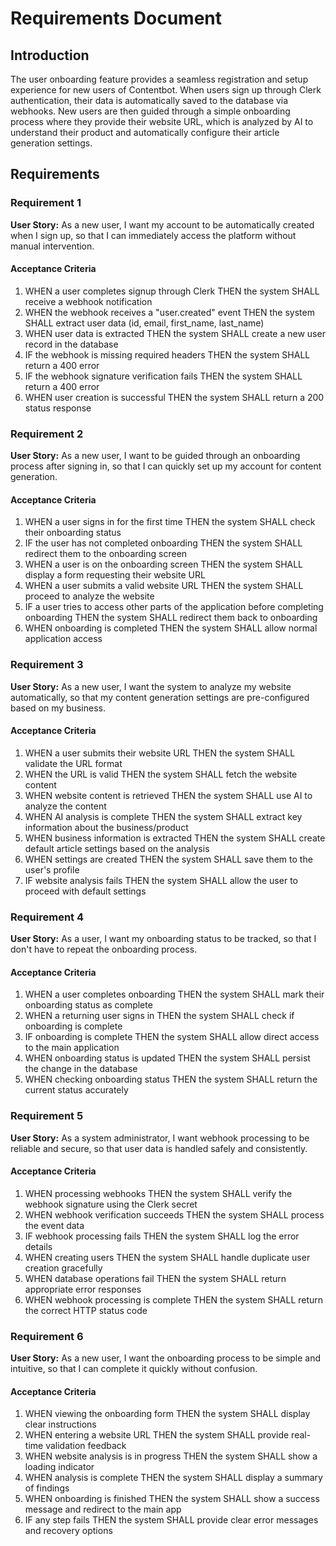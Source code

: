 # Requirements Document

## Introduction

The user onboarding feature provides a seamless registration and setup experience for new users of Contentbot. When users sign up through Clerk authentication, their data is automatically saved to the database via webhooks. New users are then guided through a simple onboarding process where they provide their website URL, which is analyzed by AI to understand their product and automatically configure their article generation settings.

## Requirements

### Requirement 1

**User Story:** As a new user, I want my account to be automatically created when I sign up, so that I can immediately access the platform without manual intervention.

#### Acceptance Criteria

1. WHEN a user completes signup through Clerk THEN the system SHALL receive a webhook notification
2. WHEN the webhook receives a "user.created" event THEN the system SHALL extract user data (id, email, first_name, last_name)
3. WHEN user data is extracted THEN the system SHALL create a new user record in the database
4. IF the webhook is missing required headers THEN the system SHALL return a 400 error
5. IF the webhook signature verification fails THEN the system SHALL return a 400 error
6. WHEN user creation is successful THEN the system SHALL return a 200 status response

### Requirement 2

**User Story:** As a new user, I want to be guided through an onboarding process after signing in, so that I can quickly set up my account for content generation.

#### Acceptance Criteria

1. WHEN a user signs in for the first time THEN the system SHALL check their onboarding status
2. IF the user has not completed onboarding THEN the system SHALL redirect them to the onboarding screen
3. WHEN a user is on the onboarding screen THEN the system SHALL display a form requesting their website URL
4. WHEN a user submits a valid website URL THEN the system SHALL proceed to analyze the website
5. IF a user tries to access other parts of the application before completing onboarding THEN the system SHALL redirect them back to onboarding
6. WHEN onboarding is completed THEN the system SHALL allow normal application access

### Requirement 3

**User Story:** As a new user, I want the system to analyze my website automatically, so that my content generation settings are pre-configured based on my business.

#### Acceptance Criteria

1. WHEN a user submits their website URL THEN the system SHALL validate the URL format
2. WHEN the URL is valid THEN the system SHALL fetch the website content
3. WHEN website content is retrieved THEN the system SHALL use AI to analyze the content
4. WHEN AI analysis is complete THEN the system SHALL extract key information about the business/product
5. WHEN business information is extracted THEN the system SHALL create default article settings based on the analysis
6. WHEN settings are created THEN the system SHALL save them to the user's profile
7. IF website analysis fails THEN the system SHALL allow the user to proceed with default settings

### Requirement 4

**User Story:** As a user, I want my onboarding status to be tracked, so that I don't have to repeat the onboarding process.

#### Acceptance Criteria

1. WHEN a user completes onboarding THEN the system SHALL mark their onboarding status as complete
2. WHEN a returning user signs in THEN the system SHALL check if onboarding is complete
3. IF onboarding is complete THEN the system SHALL allow direct access to the main application
4. WHEN onboarding status is updated THEN the system SHALL persist the change in the database
5. WHEN checking onboarding status THEN the system SHALL return the current status accurately

### Requirement 5

**User Story:** As a system administrator, I want webhook processing to be reliable and secure, so that user data is handled safely and consistently.

#### Acceptance Criteria

1. WHEN processing webhooks THEN the system SHALL verify the webhook signature using the Clerk secret
2. WHEN webhook verification succeeds THEN the system SHALL process the event data
3. IF webhook processing fails THEN the system SHALL log the error details
4. WHEN creating users THEN the system SHALL handle duplicate user creation gracefully
5. WHEN database operations fail THEN the system SHALL return appropriate error responses
6. WHEN webhook processing is complete THEN the system SHALL return the correct HTTP status code

### Requirement 6

**User Story:** As a new user, I want the onboarding process to be simple and intuitive, so that I can complete it quickly without confusion.

#### Acceptance Criteria

1. WHEN viewing the onboarding form THEN the system SHALL display clear instructions
2. WHEN entering a website URL THEN the system SHALL provide real-time validation feedback
3. WHEN website analysis is in progress THEN the system SHALL show a loading indicator
4. WHEN analysis is complete THEN the system SHALL display a summary of findings
5. WHEN onboarding is finished THEN the system SHALL show a success message and redirect to the main app
6. IF any step fails THEN the system SHALL provide clear error messages and recovery options
